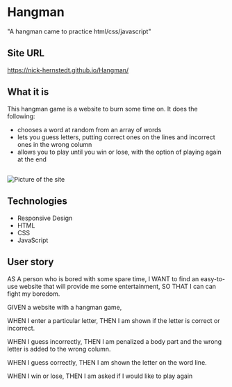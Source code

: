 # Hangman
"A hangman came to practice html/css/javascript"

## Site URL
https://nick-hernstedt.github.io/Hangman/
## What it is
This hangman game is a website to burn some time on. It does the following:
- chooses a word at random from an array of words
- lets you guess letters, putting correct ones on the lines and incorrect ones in the wrong column
- allows you to play until you win or lose, with the option of playing again at the end

##
![Picture of the site](./assets/images/hangman.png)
## Technologies
- Responsive Design
- HTML
- CSS
- JavaScript

## User story
AS A person who is bored with some spare time,
I WANT to find an easy-to-use website that will provide me some entertainment,
SO THAT I can can fight my boredom.


GIVEN a website with a hangman game,

WHEN I enter a particular letter,
THEN I am shown if the letter is correct or incorrect.

WHEN I guess incorrectly,
THEN I am penalized a body part and the wrong letter is added to the wrong column.

WHEN I guess correctly,
THEN I am shown the letter on the word line.

WHEN I win or lose,
THEN I am asked if I would like to play again


